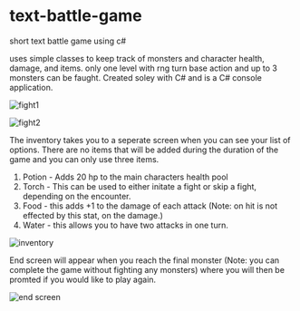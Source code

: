 # text-battle-game
short text battle game using c#

uses simple classes to keep track of monsters and character health, damage, and items. only one level with rng turn base action and up to 3 monsters can be faught. Created soley with C# and is a C# console application.


![fight1](https://user-images.githubusercontent.com/69628215/140593535-71a6f340-0e32-4351-87be-facff38fff33.PNG)

![fight2](https://user-images.githubusercontent.com/69628215/140593543-6c13a017-d17b-4dd2-95a0-0a0f251ad9fc.PNG)


The inventory takes you to a seperate screen when you can see your list of options. There are no items that will be added during the duration of the game and you can only use three items.
1. Potion - Adds 20 hp to the main characters health pool
2. Torch - This can be used to either initate a fight or skip a fight, depending on the encounter.
3. Food - this adds +1 to the damage of each attack (Note: on hit is not effected by this stat, on the damage.)
4. Water - this allows you to have two attacks in one turn. 


![inventory](https://user-images.githubusercontent.com/69628215/140593562-25091f5f-2253-4d3f-8806-0f3bdfad74ba.PNG)


End screen will appear when you reach the final monster (Note: you can complete the game without fighting any monsters) where you will then be promted if you would like to play again.


![end screen](https://user-images.githubusercontent.com/69628215/140593352-41a6e8cf-d096-48c5-890f-ac7528ca1b4e.PNG)
